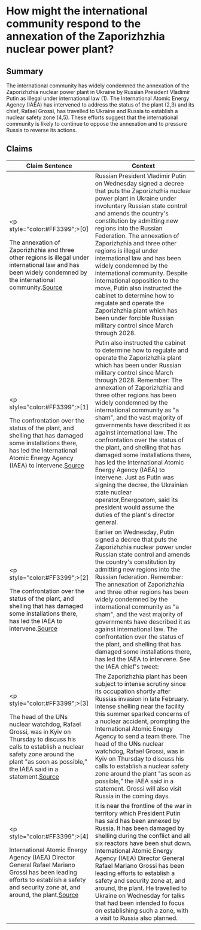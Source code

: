 # How might the international community respond to the annexation of the Zaporizhzhia nuclear power plant?

## Summary
The international community has widely condemned the annexation of the Zaporizhzhia nuclear power plant in Ukraine by Russian President Vladimir Putin as illegal under international law (1). The International Atomic Energy Agency (IAEA) has intervened to address the status of the plant (2,3) and its chief, Rafael Grossi, has travelled to Ukraine and Russia to establish a nuclear safety zone (4,5). These efforts suggest that the international community is likely to continue to oppose the annexation and to pressure Russia to reverse its actions.

## Claims
| Claim Sentence | Context |
|---|---|
|<p style="color:#FF3399";>[0]</p>The annexation of Zaporizhzhia and three other regions is illegal under international law and has been widely condemned by the international community.<a href="https://www.cnn.com/europe/live-news/russia-ukraine-war-news-10-07-22/h_0494839555d24bd0ea8ec8936cc9097b" target="_blank">Source</a>| Russian President Vladimir Putin on Wednesday signed a decree that puts the Zaporizhzhia nuclear power plant in Ukraine under involuntary Russian state control and amends the country's constitution by admitting new regions into the Russian Federation. The annexation of Zaporizhzhia and three other regions is illegal under international law and has been widely condemned by the international community. Despite international opposition to the move, Putin also instructed the cabinet to determine how to regulate and operate the Zaporizhzhia plant which has been under forcible Russian military control since March through 2028.|
|<p style="color:#FF3399";>[1]</p>The confrontation over the status of the plant, and shelling that has damaged some installations there, has led the International Atomic Energy Agency (IAEA) to intervene.<a href="https://www.cnn.com/europe/live-news/russia-ukraine-war-news-10-05-22/h_2037c94f7dada10026435555a1ea32af" target="_blank">Source</a>| Putin also instructed the cabinet to determine how to regulate and operate the Zaporizhzhia plant which has been under Russian military control since March through 2028. Remember: The annexation of Zaporizhzhia and three other regions has been widely condemned by the international community as "a sham", and the vast majority of governments have described it as against international law. The confrontation over the status of the plant, and shelling that has damaged some installations there, has led the International Atomic Energy Agency (IAEA) to intervene. Just as Putin was signing the decree, the Ukrainian state nuclear operator,Energoatom, said its president would assume the duties of the plant's director general.|
|<p style="color:#FF3399";>[2]</p>The confrontation over the status of the plant, and shelling that has damaged some installations there, has led the IAEA to intervene.<a href="https://www.cnn.com/europe/live-news/russia-ukraine-war-news-10-05-22/h_2e17e506ee6614339f64045951c893f5" target="_blank">Source</a>| Earlier on Wednesday, Putin signed a decree that puts the Zaporizhzhia nuclear power under Russian state control and amends the country's constitution by admitting new regions into the Russian federation. Remember: The annexation of Zaporizhzhia and three other regions has been widely condemned by the international community as "a sham", and the vast majority of governments have described it as against international law. The confrontation over the status of the plant, and shelling that has damaged some installations there, has led the IAEA to intervene. See the IAEA chief's tweet:|
|<p style="color:#FF3399";>[3]</p>The head of the UNs nuclear watchdog, Rafael Grossi, was in Kyiv on Thursday to discuss his calls to establish a nuclear safety zone around the plant "as soon as possible," the IAEA said in a statement.<a href="https://www.cnn.com/2022/10/06/europe/russia-ukraine-zaporizhzhia-city-plant-intl/index.html" target="_blank">Source</a>| The Zaporizhzhia plant has been subject to intense scrutiny since its occupation shortly after Russias invasion in late February. Intense shelling near the facility this summer sparked concerns of a nuclear accident, prompting the International Atomic Energy Agency to send a team there. The head of the UNs nuclear watchdog, Rafael Grossi, was in Kyiv on Thursday to discuss his calls to establish a nuclear safety zone around the plant "as soon as possible," the IAEA said in a statement. Grossi will also visit Russia in the coming days.|
|<p style="color:#FF3399";>[4]</p>International Atomic Energy Agency (IAEA) Director General Rafael Mariano Grossi has been leading efforts to establish a safety and security zone at, and around, the plant.<a href="https://www.world-nuclear-news.org/Articles/Ukraine-Russia-and-control-of-Zaporizhzhia-nuclear" target="_blank">Source</a>| It is near the frontline of the war in territory which President Putin has said has been annexed by Russia. It has been damaged by shelling during the conflict and all six reactors have been shut down. International Atomic Energy Agency (IAEA) Director General Rafael Mariano Grossi has been leading efforts to establish a safety and security zone at, and around, the plant. He travelled to Ukraine on Wednesday for talks that had been intended to focus on establishing such a zone, with a visit to Russia also planned.|
